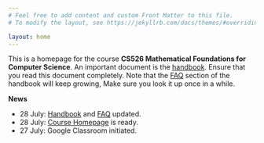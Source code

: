 ```yaml
---
# Feel free to add content and custom Front Matter to this file.
# To modify the layout, see https://jekyllrb.com/docs/themes/#overriding-theme-defaults

layout: home
---
```


This is a homepage for the course **CS526 Mathematical Foundations for Computer Science**. An important document is the [handbook](/mathematicalfoundations/handbook/). Ensure that you read this document completely. Note that the [FAQ](/discretemath/faq/) section of the handbook will keep growing, Make sure you look it up once in a while.  

**News**
- 28 July: [Handbook](/mathematicalfoundations/handbook) and [FAQ](/mathematicalfoundations/faq) updated.
- 28 July: [Course Homepage](/mathematicalfoundations/) is ready. 
- 27 July: Google Classroom initiated.

